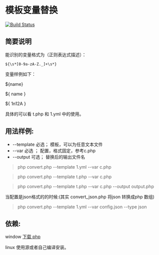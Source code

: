 # 模板变量替换

[![Build Status](https://travis-ci.org/noname007/template_replace.svg?branch=master)](https://travis-ci.org/noname007/template_replace)

## 简要说明
能识别的变量格式为（正则表达式描述）：

    ${\s*[0-9a-zA-Z._]+\s*}

变量样例如下：

${name}

${ name }

${ 1n12A }

具体的可以看 t.php 和 1.yml 中的使用。

## 用法样例:
- --template 必选； 模板，可以为任意文本文件
- --var 必选 ； 配置，格式固定，参考c.php
- --output 可选； 替换后的输出文件名


> php convert.php  --template 1.yml  --var c.php

> php convert.php  --template t.php --var c.php

> php convert.php  --template t.php  --var c.php --output output.php


当配置是json格式的的时候:(其实 convert_json.php 将json 转换成php 数组)

> php convert.php  --template 1.yml --var config.json --type json

##  依赖:

window [下载 php](http://windows.php.net/download/)

linux 使用源或者自己编译安装。